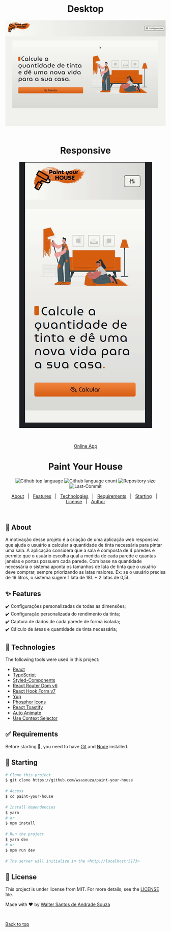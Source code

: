 <div align="center" id="top"> 
  <h1>Desktop</h1>
  <img src="./src/assets/demo-desktop.gif" alt="Paint Your House" />
  <br>
  <br>
  <h1>Responsive</h1>
  <img src="./src/assets/demo-mobile.gif" alt="Paint Your House" />

&#xa0;

<a href="https://paintyourhouse.netlify.app/">Online App</a>

</div>

<h1 align="center">Paint Your House</h1>

<p align="center">
  <img alt="Github top language" src="https://img.shields.io/github/languages/top/wsasouza/paint-your-house?color=e4660d">

  <img alt="Github language count" src="https://img.shields.io/github/languages/count/wsasouza/paint-your-house?color=e4660d">

  <img alt="Repository size" src="https://img.shields.io/github/repo-size/wsasouza/paint-your-house?color=e4660d">

  <img alt="Last-Commit" src="https://img.shields.io/github/last-commit/wsasouza/paint-your-house?color=e4660d">
  
</p>

<p align="center">
  <a href="#dart-about">About</a> &#xa0; | &#xa0; 
  <a href="#sparkles-features">Features</a> &#xa0; | &#xa0;
  <a href="#rocket-technologies">Technologies</a> &#xa0; | &#xa0;
  <a href="#white_check_mark-requirements">Requirements</a> &#xa0; | &#xa0;
  <a href="#checkered_flag-starting">Starting</a> &#xa0; | &#xa0;
  <a href="#memo-license">License</a> &#xa0; | &#xa0;
  <a href="https://github.com/wsasouza" target="_blank">Author</a>
</p>

<br>

## :dart: About

A motivação desse projeto é a criação de uma aplicação web responsiva que ajuda o usuário a calcular a quantidade de tinta necessária para pintar uma sala.
A aplicação considera que a sala é composta de 4 paredes e permite que o usuário escolha qual a medida de cada parede e quantas janelas e portas possuem cada parede.
Com base na quantidade necessária o sistema aponta os tamanhos de lata de tinta que o usuário deve comprar, sempre priorizando as latas maiores. Ex: se o usuário precisa de 19 litros, o sistema sugere 1 lata de 18L + 2 latas de 0,5L.

## :sparkles: Features

:heavy_check_mark: Configurações personalizadas de todas as dimensões;\
:heavy_check_mark: Configuração personalizada do rendimento da tinta;\
:heavy_check_mark: Captura de dados de cada parede de forma isolada;\
:heavy_check_mark: Cálculo de áreas e quantidade de tinta necessária;

## :rocket: Technologies

The following tools were used in this project:

- [React](https://pt-br.reactjs.org/)
- [TypeScript](https://www.typescriptlang.org/)
- [Styled-Components](https://styled-components.com/)
- [React Router Dom v6](https://reactrouter.com/en/v6.3.0/api)
- [React Hook Form v7](https://react-hook-form.com/)
- [Yup](https://www.npmjs.com/package/yup)
- [Phosphor Icons](https://phosphoricons.com/)
- [React Toastify](https://www.npmjs.com/package/react-toastify)
- [Auto Animate](https://auto-animate.formkit.com/)
- [Use Context Selector](https://www.npmjs.com/package/use-context-selector)

## :white_check_mark: Requirements

Before starting :checkered_flag:, you need to have [Git](https://git-scm.com) and [Node](https://nodejs.org/en/) installed.

## :checkered_flag: Starting

```bash
# Clone this project
$ git clone https://github.com/wsasouza/paint-your-house

# Access
$ cd paint-your-house

# Install dependencies
$ yarn
# or
$ npm install

# Run the project
$ yarn dev
# or
$ npm run dev

# The server will initialize in the <http://localhost:5173>
```

## :memo: License

This project is under license from MIT. For more details, see the [LICENSE](LICENSE.md) file.

Made with :heart: by <a href="https://github.com/wsasouza" target="_blank">Walter Santos de Andrade Souza</a>

&#xa0;

<a href="#top">Back to top</a>
